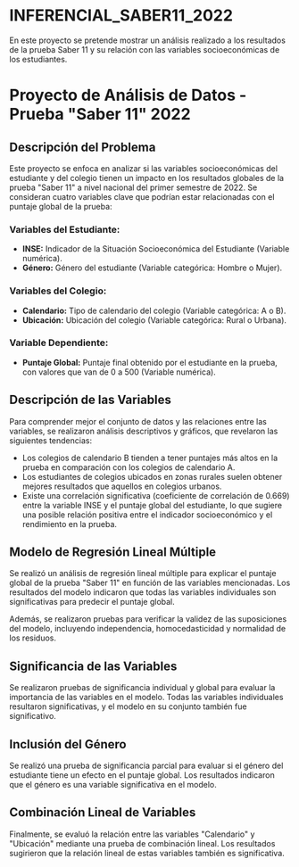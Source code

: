 # INFERENCIAL_SABER11_2022
En este proyecto se pretende mostrar un análisis realizado a los resultados de la prueba Saber 11 y su relación con las variables socioeconómicas de los estudiantes.
# Proyecto de Análisis de Datos - Prueba "Saber 11" 2022

## Descripción del Problema

Este proyecto se enfoca en analizar si las variables socioeconómicas del estudiante y del colegio tienen un impacto en los resultados globales de la prueba "Saber 11" a nivel nacional del primer semestre de 2022. Se consideran cuatro variables clave que podrían estar relacionadas con el puntaje global de la prueba:

### Variables del Estudiante:

- **INSE:** Indicador de la Situación Socioeconómica del Estudiante (Variable numérica).
- **Género:** Género del estudiante (Variable categórica: Hombre o Mujer).

### Variables del Colegio:

- **Calendario:** Tipo de calendario del colegio (Variable categórica: A o B).
- **Ubicación:** Ubicación del colegio (Variable categórica: Rural o Urbana).

### Variable Dependiente:

- **Puntaje Global:** Puntaje final obtenido por el estudiante en la prueba, con valores que van de 0 a 500 (Variable numérica).

## Descripción de las Variables

Para comprender mejor el conjunto de datos y las relaciones entre las variables, se realizaron análisis descriptivos y gráficos, que revelaron las siguientes tendencias:

- Los colegios de calendario B tienden a tener puntajes más altos en la prueba en comparación con los colegios de calendario A.
- Los estudiantes de colegios ubicados en zonas rurales suelen obtener mejores resultados que aquellos en colegios urbanos.
- Existe una correlación significativa (coeficiente de correlación de 0.669) entre la variable INSE y el puntaje global del estudiante, lo que sugiere una posible relación positiva entre el indicador socioeconómico y el rendimiento en la prueba.

## Modelo de Regresión Lineal Múltiple

Se realizó un análisis de regresión lineal múltiple para explicar el puntaje global de la prueba "Saber 11" en función de las variables mencionadas. Los resultados del modelo indicaron que todas las variables individuales son significativas para predecir el puntaje global.

Además, se realizaron pruebas para verificar la validez de las suposiciones del modelo, incluyendo independencia, homocedasticidad y normalidad de los residuos.

## Significancia de las Variables

Se realizaron pruebas de significancia individual y global para evaluar la importancia de las variables en el modelo. Todas las variables individuales resultaron significativas, y el modelo en su conjunto también fue significativo.

## Inclusión del Género

Se realizó una prueba de significancia parcial para evaluar si el género del estudiante tiene un efecto en el puntaje global. Los resultados indicaron que el género es una variable significativa en el modelo.

## Combinación Lineal de Variables

Finalmente, se evaluó la relación entre las variables "Calendario" y "Ubicación" mediante una prueba de combinación lineal. Los resultados sugirieron que la relación lineal de estas variables también es significativa.
